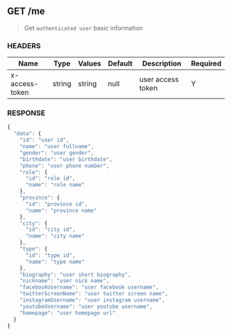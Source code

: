 ## **GET** /me

> Get `authenticated user` basic information

### **HEADERS**
| Name           | Type   | Values  | Default | Description        | Required |
| -------------- | ------ | ------- | ------- | ------------------ | -------- |
| x-access-token | string | string  | null    | user access token  | Y        |

### **RESPONSE**

``` js
{
  "data": {
    "id": "user id",
    "name": "user fullname",
    "gender": "user gender",
    "birthdate": "user birthdate",
    "phone": "user phone number",
    "role": {
      "id": "role id",
      "name": "role name"
    },
    "province": {
      "id": "province id",
      "name": "province name"
    },
    "city": {
      "id": "city id",
      "name": "city name"
    },
    "type": {
      "id": "type id",
      "name": "type name"
    },
    "biography": "user short biography",
    "nickname": "user nick name",
    "facebookUsername": "user facebook username",
    "twitterScreenName": "user twitter screen name",
    "instagramUsername": "user instagram username",
    "youtubeUsername": "user youtube username",
    "homepage": "user homepage url"
  }
}

```